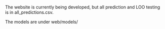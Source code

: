 The website is currently being developed, but all prediction and LOO testing is in all_predictions.csv.

The models are under web/models/
